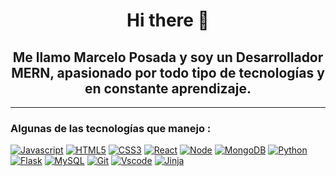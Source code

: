 <h1 align="center"> Hi there 👋</h1>

<h2 align="center">Me llamo Marcelo Posada  y soy un Desarrollador MERN, apasionado por todo tipo de tecnologías y en constante aprendizaje.</h2>

---
<!--technologies-->
### Algunas de las tecnologías que manejo :
  [![Javascript](https://img.shields.io/badge/Javascript-F7DF1E?style=for-the-badge&logo=javascript&logoColor=white)](https://developer.mozilla.org/es/docs/Web/JavaScript)
  [![HTML5](https://img.shields.io/badge/HTML5-E34F26?style=for-the-badge&logo=html5&logoColor=white)](https://html.com/)
  [![CSS3](https://img.shields.io/badge/CSS3-1572B6?style=for-the-badge&logo=css3&logoColor=white)](https://developer.mozilla.org/en-US/docs/Web/CSS)
  [![React](https://img.shields.io/badge/React-48CEF7?style=for-the-badge&logo=react&logoColor=white)](https://es.reactjs.org/)
  [![Node](https://img.shields.io/badge/Node.js-4CAF50?style=for-the-badge&logo=Node.js&logoColor=white)](https://nodejs.org/es/)
  [![MongoDB](https://img.shields.io/badge/MongoDB-4CAF50?style=for-the-badge&logo=MongoDB&logoColor=white)](https://www.mongodb.com/es)
  [![Python](https://img.shields.io/badge/Python-3776AB?style=for-the-badge&logo=python&logoColor=white)](https://www.python.org/)
  [![Flask](https://img.shields.io/badge/Flask-000000?style=for-the-badge&logo=flask&logoColor=white)](https://flask.palletsprojects.com/en/2.2.x/)
  [![MySQL](https://img.shields.io/badge/MySQL-4479A1?style=for-the-badge&logo=MySQL&logoColor=white)](https://www.mysql.com/)
  [![Git](https://img.shields.io/badge/Git-F05032?style=for-the-badge&logo=git&logoColor=white)](https://git-scm.com/)
  [![Vscode](https://img.shields.io/badge/Visual_Studio_Code-0078D4?style=for-the-badge&logo=visual%20studio%20code&logoColor=white)](https://code.visualstudio.com/)
  [![Jinja](https://img.shields.io/badge/Jinja-E34F26?style=for-the-badge&logo=jinja&logoColor=white)](https://html.com/)
<!--technologies-->
